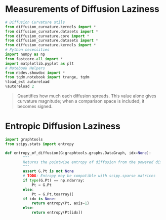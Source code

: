 # Measurements of Diffusion Laziness

``` python
# Diffusion Curvature utils
from diffusion_curvature.kernels import *
from diffusion_curvature.datasets import *
from diffusion_curvature.core import *
from diffusion_curvature.datasets import *
from diffusion_curvature.kernels import *
# Python necessities
import numpy as np
from fastcore.all import *
import matplotlib.pyplot as plt
# Notebook Helpers
from nbdev.showdoc import *
from tqdm.notebook import trange, tqdm
%load_ext autoreload
%autoreload 2
```

> Quantifies how much each diffusion spreads. This value alone gives
> curvature magnitude; when a comparison space is included, it becomes
> signed.

# Entropic Diffusion Laziness

``` python
import graphtools
from scipy.stats import entropy

def entropy_of_diffusion(G:graphtools.graphs.DataGraph, idx=None):
        """
        Returns the pointwise entropy of diffusion from the powered diffusion matrix in the inpiut 
        """
        assert G.Pt is not None
        # TODO: Entropy may be compatible with scipy.sparse matrices
        if type(G.Pt) == np.ndarray:
            Pt = G.Pt
        else:
            Pt = G.Pt.toarray()
        if idx is None:
            return entropy(Pt, axis=1)
        else:
            return entropy(Pt[idx])
```
